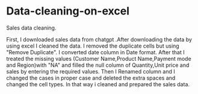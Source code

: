 # Data-cleaning-on-excel
Sales data cleaning.

First, I downloaded sales data from chatgpt .After downloading the data by using excel I cleaned the data.
I removed the duplicate cells but using "Remove Duplicate".
I converted date column in Date format.
After that I treated the missing values (Customer Name,Product Name,Payment mode and Region)with "NA" and filled the null column of Quantity,Unit price and sales by entering the required values.
Then I Renamed column and I changed the cases in proper case and deleted the extra spaces and changed the cell types.
In that way i cleaned and prepared the sales data.

